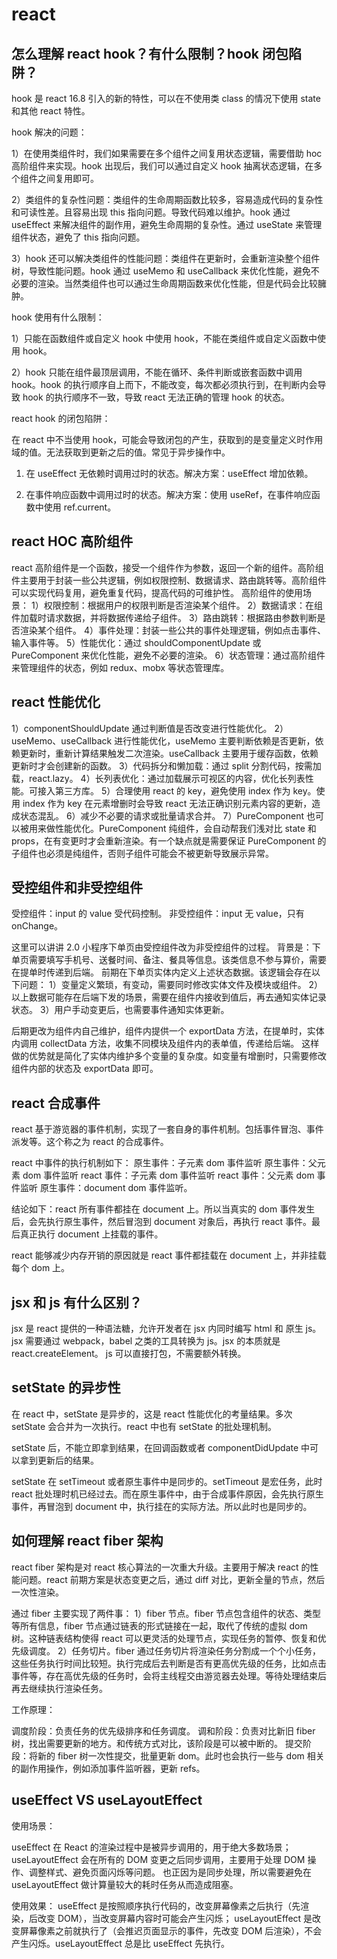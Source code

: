 # react

## 怎么理解 react hook？有什么限制？hook 闭包陷阱？

hook 是 react 16.8 引入的新的特性，可以在不使用类 class 的情况下使用 state 和其他 react 特性。

hook 解决的问题：

1）在使用类组件时，我们如果需要在多个组件之间复用状态逻辑，需要借助 hoc 高阶组件来实现。hook 出现后，我们可以通过自定义 hook 抽离状态逻辑，在多个组件之间复用即可。

2）类组件的复杂性问题：类组件的生命周期函数比较多，容易造成代码的复杂性和可读性差。且容易出现 this 指向问题。导致代码难以维护。hook 通过 useEffect 来解决组件的副作用，避免生命周期的复杂性。通过 useState 来管理组件状态，避免了 this 指向问题。

3）hook 还可以解决类组件的性能问题：类组件在更新时，会重新渲染整个组件树，导致性能问题。hook 通过 useMemo 和 useCallback 来优化性能，避免不必要的渲染。当然类组件也可以通过生命周期函数来优化性能，但是代码会比较臃肿。

hook 使用有什么限制：

1）只能在函数组件或自定义 hook 中使用 hook，不能在类组件或自定义函数中使用 hook。

2）hook 只能在组件最顶层调用，不能在循环、条件判断或嵌套函数中调用 hook。hook 的执行顺序自上而下，不能改变，每次都必须执行到，在判断内会导致 hook 的执行顺序不一致，导致 react 无法正确的管理 hook 的状态。

react hook 的闭包陷阱：

在 react 中不当使用 hook，可能会导致闭包的产生，获取到的是变量定义时作用域的值。无法获取到更新之后的值。常见于异步操作中。

1. 在 useEffect 无依赖时调用过时的状态。解决方案：useEffect 增加依赖。

2. 在事件响应函数中调用过时的状态。解决方案：使用 useRef，在事件响应函数中使用 ref.current。

## react HOC 高阶组件

react 高阶组件是一个函数，接受一个组件作为参数，返回一个新的组件。高阶组件主要用于封装一些公共逻辑，例如权限控制、数据请求、路由跳转等。高阶组件可以实现代码复用，避免重复代码，提高代码的可维护性。
高阶组件的使用场景：
1）权限控制：根据用户的权限判断是否渲染某个组件。
2）数据请求：在组件加载时请求数据，并将数据传递给子组件。
3）路由跳转：根据路由参数判断是否渲染某个组件。
4）事件处理：封装一些公共的事件处理逻辑，例如点击事件、输入事件等。
5）性能优化：通过 shouldComponentUpdate 或 PureComponent 来优化性能，避免不必要的渲染。
6）状态管理：通过高阶组件来管理组件的状态，例如 redux、mobx 等状态管理库。

## react 性能优化

1）componentShouldUpdate 通过判断值是否改变进行性能优化。
2）useMemo、useCallback 进行性能优化，useMemo 主要判断依赖是否更新，依赖更新时，重新计算结果触发二次渲染。useCallback 主要用于缓存函数，依赖更新时才会创建新的函数。
3）代码拆分和懒加载：通过 split 分割代码，按需加载，react.lazy。
4）长列表优化：通过加载展示可视区的内容，优化长列表性能。可接入第三方库。
5）合理使用 react 的 key，避免使用 index 作为 key。使用 index 作为 key 在元素增删时会导致 react 无法正确识别元素内容的更新，造成状态混乱。
6）减少不必要的请求或批量请求合并。
7）PureComponent 也可以被用来做性能优化。PureComponent 纯组件，会自动帮我们浅对比 state 和 props，在有变更时才会重新渲染。有一个缺点就是需要保证 PureComponent 的子组件也必须是纯组件，否则子组件可能会不被更新导致展示异常。

## 受控组件和非受控组件

受控组件：input 的 value 受代码控制。
非受控组件：input 无 value，只有 onChange。

这里可以讲讲 2.0 小程序下单页由受控组件改为非受控组件的过程。
背景是：下单页需要填写手机号、送餐时间、备注、餐具等信息。该类信息不参与算价，需要在提单时传递到后端。
前期在下单页实体内定义上述状态数据。该逻辑会存在以下问题：
1）变量定义繁琐，有变动，需要同时修改实体文件及模块或组件。
2）以上数据可能存在后端下发的场景，需要在组件内接收到值后，再去通知实体记录状态。
3）用户手动变更后，也需要事件通知实体更新。

后期更改为组件内自己维护，组件内提供一个 exportData 方法，在提单时，实体内调用 collectData 方法，收集不同模块及组件内的表单值，传递给后端。
这样做的优势就是简化了实体内维护多个变量的复杂度。如变量有增删时，只需要修改组件内部的状态及 exportData 即可。

## react 合成事件

react 基于游览器的事件机制，实现了一套自身的事件机制。包括事件冒泡、事件派发等。这个称之为 react 的合成事件。

react 中事件的执行机制如下：
原生事件：子元素 dom 事件监听
原生事件：父元素 dom 事件监听
react 事件：子元素 dom 事件监听
react 事件：父元素 dom 事件监听
原生事件：document dom 事件监听。

结论如下：react 所有事件都挂在 document 上。所以当真实的 dom 事件发生后，会先执行原生事件，然后冒泡到 document 对象后，再执行 react 事件。最后真正执行 document 上挂载的事件。

react 能够减少内存开销的原因就是 react 事件都挂载在 document 上，并非挂载每个 dom 上。

## jsx 和 js 有什么区别？

jsx 是 react 提供的一种语法糖，允许开发者在 jsx 内同时编写 html 和 原生 js。jsx 需要通过 webpack，babel 之类的工具转换为 js。jsx 的本质就是 react.createElement。
js 可以直接打包，不需要额外转换。

## setState 的异步性

在 react 中，setState 是异步的，这是 react 性能优化的考量结果。多次 setState 会合并为一次执行。react 中也有 setState 的批处理机制。

setState 后，不能立即拿到结果，在回调函数或者 componentDidUpdate 中可以拿到更新后的结果。

setState 在 setTimeout 或者原生事件中是同步的。setTimeout 是宏任务，此时 react 批处理时机已经过去。而在原生事件中，由于合成事件原因，会先执行原生事件，再冒泡到 document 中，执行挂在的实际方法。所以此时也是同步的。

## 如何理解 react fiber 架构

react fiber 架构是对 react 核心算法的一次重大升级。主要用于解决 react 的性能问题。react 前期方案是状态变更之后，通过 diff 对比，更新全量的节点，然后一次性渲染。

通过 fiber 主要实现了两件事：
1）fiber 节点。fiber 节点包含组件的状态、类型等所有信息，fiber 节点通过链表的形式链接在一起，取代了传统的虚拟 dom 树。这种链表结构使得 react 可以更灵活的处理节点，实现任务的暂停、恢复和优先级调度。
2）任务切片。fiber 通过任务切片将渲染任务分割成一个个小任务，这些任务执行时间比较短。执行完成后去判断是否有更高优先级的任务，比如点击事件等，存在高优先级的任务时，会将主线程交由游览器去处理。等待处理结束后再去继续执行渲染任务。

工作原理：

调度阶段：负责任务的优先级排序和任务调度。
调和阶段：负责对比新旧 fiber 树，找出需要更新的地方。和传统方式对比，该阶段是可以被中断的。
提交阶段：将新的 fiber 树一次性提交，批量更新 dom。此时也会执行一些与 dom 相关的副作用操作，例如添加事件监听器，更新 refs。

## useEffect VS useLayoutEffect

使用场景：

useEffect 在 React 的渲染过程中是被异步调用的，用于绝大多数场景；
useLayoutEffect 会在所有的 DOM 变更之后同步调用，主要用于处理 DOM 操作、调整样式、避免页面闪烁等问题。
也正因为是同步处理，所以需要避免在 useLayoutEffect 做计算量较大的耗时任务从而造成阻塞。

使用效果：
useEffect 是按照顺序执行代码的，改变屏幕像素之后执行（先渲染，后改变 DOM），当改变屏幕内容时可能会产生闪烁；
useLayoutEffect 是改变屏幕像素之前就执行了（会推迟页面显示的事件，先改变 DOM 后渲染），不会产生闪烁。useLayoutEffect 总是比 useEffect 先执行。
